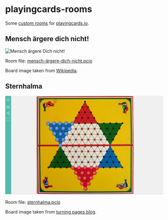 # playingcards-rooms

Some [custom rooms](https://playingcards.io/docs/room-import-export) for [playingcards.io](https://playingcards.io/).


## Mensch ärgere dich nicht!

![Mensch ärgere Dich nicht!](mensch-ärgere-dich-nicht.jpg)

Room file: [mensch-ärgere-dich-nicht.pcio](mensch-ärgere-dich-nicht.pcio)

Board image taken from [Wikipedia](https://en.wikipedia.org/wiki/Mensch_%C3%A4rgere_Dich_nicht).


## Sternhalma

![Sternhalma](sternhalma.jpg)

Room file: [sternhalma.pcio](sternhalma.pcio)

Board image taken from [turning pages blog](http://ellenturningpages.blogspot.com/2010/06/colourful-halma.html).
